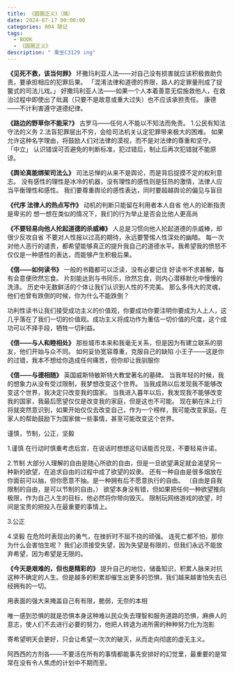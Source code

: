 ```yaml
---
title: 《圆圈正义》（摘）
date: 2024-07-17 00:00:00
categories: 004 随记
tags:
  - BOOK
  - 《圆圈正义》
description: " 乘坐C3129 ing"
---
```

**《见死不救，该当何罪》**
坏撒玛利亚人法——对自己没有损害就应该积极救助负责，要承担相应的犯罪后果。
「混淆法律和道德的界限，路人的定罪量刑成了捉鳖式的司法儿戏。」
好撒玛利亚人法——如果一个人本着善意无偿施救他人，在救治过程中即使出了纰漏（只要不是故意或重大过失）也不应该承担责任。
康德——不计利害遵守道德纪律。

**《路边的野草你不能采?》**
古罗马——任何人不能以不知法而免责。
1.公民有知法守法的义务
2.法盲犯罪层出不穷，会给司法机关认定犯罪带来极大的困难。
如果允许这种名字理由，将鼓励人们对法律的漠视，而不是对法律的尊重和坚守。
「中立」
认识错误可否避免的判断标准，犯过错后，制止后再次犯错就不能原谅。

**《舆论真能绑架司法么》**
司法忌惮的从来不是舆论，而是背后捉摸不定的权利意志。
没有感性的理性是冰冷的机器，没有理性的感性则是狂热的激情，法律人应当平衡理性和感性。
我们要尊重舆论的感性表达，同时要超越舆论的偏见与盲目

**《代序 法律人的热点写作》**
动机的判断只能留在利用者本人自省
他人的论断指责是卑劣的
想一想在类似的情况下，我们的行为举止是否会比他人更高尚

**《不要轻易向他人抡起道德的杀威棒》**
人总是习惯向他人抡起道德的杀威棒，却很少反攻自省
不要对人性报以过高的期待，永远要警惕人性深处的幽暗。
每一次对他人恶行的谴责，都希望能够真正的提升我自己的道德水平。我希望我的愤怒不仅仅是一种感性的表达，而能够产生积极后果。

**《信——如何读书》**
一般的书籍都可以泛读，没有必要记住
好读书不求甚解，每有会意便欣然忘食。
片刻能达到与书同乐，欣然忘食，则内心潜移默化中慢慢的洗涤。
历史中无数鲜活的个体让我们认识到人性的不完美。
那么多伟大的灵魂，他们也曾有跌倒的时候，你为什么不能跌倒？

功利性读书让我们接受成功主义的价值观，你要成功你要注明你要成为人上人，这几乎落在了我们一切的价值观。成功主义将成功作为重估一切价值的尺度，这个成功可以不择手段，牺牲一切利益。

**《信——与人和睦相处》**
那些城市本来和我毫无关系，但是因为有建立联系的朋友，他们开始与众不同。
如何妥协宽容尊重，克服自己的缺陷
小王子——这是你的过错，我本不想给你造成任何痛苦，但你却让我驯服你

**《信——与德相随》**
英国威斯特敏斯特大教堂著名的墓碑。
当我年轻的时候，我的想象力从没有受过限制，我梦想改变这个世界。
当我成熟以后发现我不能够改变这个世界，我决定只改变我的国家。
当我进入暮年以后，我发现我不能够改变我的国家，我最后愿望仅仅是改变我的家庭，但是这也不可能。
现在躺在床上行将就突然意识到，如果开始仅仅去改变自己，作为一个榜样，我可能改变家庭。在家人的帮助鼓励下为国家做一些事情，甚至可能改变这个世界。

谨慎，节制，公正，坚毅

1.谨慎
在行动时慎重考虑后宫，在说话时想想这句话能否兑现，不要轻易许诺。

2.节制
大部分人理解的自由是随心所欲的自由，但是一旦欲望满足就会渴望另一种新的欲望，在追求自由的过程中成了欲望的奴隶。
还有一种自由是很多烟放在你面前可以抽，但你愿意不抽。是一种拥有后不愿意执行的自由。
（自由是自我限制的自由，是可以节制的自由。）
欲望本身没有错，但如果把任何一种欲望推向极限，作为自己人生的目标，他必然将你带向毁灭。
限制玩网络游戏的欲望，时间是宝贵的把投入在最重要的事情上。

3.公正

4.坚毅
在危险时表现出的勇气，在挫折时不屈不挠的顽强。
连死亡都不怕，那你为什么会害怕生呢？
我们必须接受失望，因为失望是有限的，但我们永远不能放弃希望，因为希望是无限的。


**《今天是艰难的，但也是精彩的》**
提升自己的地位，储备知识，积累人脉来对抗这种不确定的人生。但是越多的积累却催生出更多的恐惧，我们越来越害怕失去已经拥有的一切。

用表面的强大来掩盖自己有有限，脆弱，无奈的本相

唯一感到恐惧的就是恐惧本身这种难以民众失去理智和服务道路的恐惧，麻痹人的意志，使人们不去进行必要的努力，他把人转退为进所需的种种努力化为泡影

寄希望明天会更好，只会让希望一次次的破灭，从而走向彻底的虚无主义。

阿西西的方剂各——不要活在所有的事情都能事先安排好的幻觉里，最重要的是常常在没有令人焦虑的计划中不期而至。
